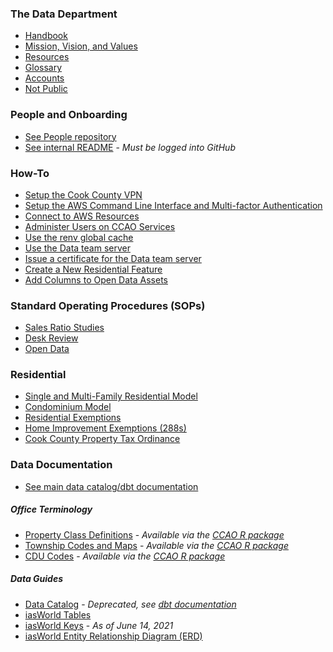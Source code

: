 ### The Data Department

* [Handbook](Handbook/Handbook.md)
* [Mission, Vision, and Values](Handbook/Mission-Vision-Values.md)
* [Resources](Handbook/Resources.md)
* [Glossary](Handbook/Glossary.md)
* [Accounts](Handbook/Accounts.md)
* [Not Public](Handbook/Not-Public.md)

### People and Onboarding

* [See People repository](https://github.com/ccao-data/people)
* [See internal README](https://github.com/ccao-data?view_as=member) - *Must be logged into GitHub*

### How-To

* [Setup the Cook County VPN](How-To/Setup-the-Cook-County-VPN.md)
* [Setup the AWS Command Line Interface and Multi-factor Authentication](How-To/Setup-the-AWS-Command-Line-Interface-and-Multi-factor-Authentication.md)
* [Connect to AWS Resources](How-To/Connect-to-AWS-Resources.md)
* [Administer Users on CCAO Services](How-To/Administer-Users-on-CCAO-Services.md)
* [Use the renv global cache](How-To/Use-the-renv-global-cache.md)
* [Use the Data team server](How-To/Use-the-Data-team-server.md)
* [Issue a certificate for the Data team server](How-To/Issue-a-certificate-for-the-data-team-server.md)
* [Create a New Residential Feature](How-To/Create-a-New-Residential-Feature.md)
* [Add Columns to Open Data Assets](How-To/Add-columns-to-open-data-assets.md)

### Standard Operating Procedures (SOPs)

* [Sales Ratio Studies](SOPs/Sales-Ratio-Studies.md)
* [Desk Review](SOPs/Desk-Review.md)
* [Open Data](SOPs/Open-Data.md)

### Residential

* [Single and Multi-Family Residential Model](https://github.com/ccao-data/model-res-avm)
* [Condominium Model](https://github.com/ccao-data/ccao-condo-avm)
* [Residential Exemptions](Residential/Residential-Exemptions.md)
* [Home Improvement Exemptions (288s)](Residential/Home-Improvement-Exemptions.md)
* [Cook County Property Tax Ordinance](https://library.municode.com/il/cook_county/codes/code_of_ordinances?nodeId=PTIGEOR_CH74TA_ARTIIREPRTA)

### Data Documentation

- [See main data catalog/dbt documentation](https://ccao-data.github.io/data-architecture)

##### Office Terminology

* [Property Class Definitions](Data/Class-Definitions.pdf) - *Available via the [CCAO R package](https://github.com/ccao-data/ccao)*
* [Township Codes and Maps](Data/Townships.md) - *Available via the [CCAO R package](https://github.com/ccao-data/ccao)*
* [CDU Codes](Data/CDU-Codes.md) - *Available via the [CCAO R package](https://github.com/ccao-data/ccao)*

##### Data Guides

* [Data Catalog](Data/Data-Catalog.xlsx) - *Deprecated, see [dbt documentation](https://ccao-data.github.io/data-architecture)*
* [iasWorld Tables](Data/iasWorld-Tables.xlsx)
* [iasWorld Keys](Data/iasWorld-PK-FK-2021-06-14.xlsx) - *As of June 14, 2021*
* [iasWorld Entity Relationship Diagram (ERD)](Data/iasWorld-ERD.pdf)
